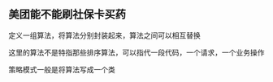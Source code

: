 ## 美团能不能刷社保卡买药

定义一组算法，将算法分别封装起来，算法之间可以相互替换

这里的算法不是特指那些排序算法，可以指代一段代码，一个请求，一个业务操作

策略模式一般是将算法写成一个类


